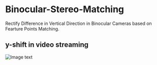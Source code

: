# Binocular-Stereo-Matching
 Rectify Difference in Vertical Direction  in Binocular Cameras based on Fearture Points Matching.
## y-shift in video streaming
![Image text](https://github.com/jerryweihuajing/Binocular-Stereo-Matching/blob/main/Product/y-shift.png)
